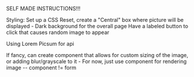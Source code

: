 SELF MADE INSTRUCTIONS!!!

Styling:
Set up a CSS Reset, create a "Central" box where picture will be displayed
    - Dark background for the overall page
Have a labeled button to click that causes random image to appear 

Using Lorem Picsum for api

If fancy, can create component that allows for custom sizing of the image, or adding blur/grayscale to it
    - For now, just use component for rendering image
        -- component != form